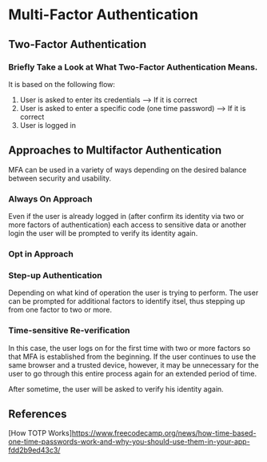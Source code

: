 
# Multi-Factor Authentication

## Two-Factor Authentication
### Briefly Take a Look at What Two-Factor Authentication Means.
It is based on the following flow:
1. User is asked to enter its credentials
	--> If it is correct
2. User is asked to enter a specific code (one time password)
	--> If it is correct 
3. User is logged in 

## Approaches to Multifactor Authentication
MFA can be used in a variety of ways depending on the desired balance between security and usability.

### Always On Approach
Even if the user is already logged in (after confirm its identity via two or more factors of authentication) each access to sensitive data or another login the user will be prompted to verify its identity again.

### Opt in Approach

### Step-up Authentication
Depending on what kind of operation the user is trying to perform. The user can be prompted for additional factors to identify itsel, thus stepping up from one factor to two or more.

### Time-sensitive Re-verification
In this case, the user logs on for the first time with two or more factors so that MFA is established from the beginning. If the user continues to use the same browser and a trusted device, however, it may be unnecessary for the user to go through this entire process again for an extended period of time. 

After sometime, the user will be asked to verify his identity again.

## References
[How TOTP Works]https://www.freecodecamp.org/news/how-time-based-one-time-passwords-work-and-why-you-should-use-them-in-your-app-fdd2b9ed43c3/
